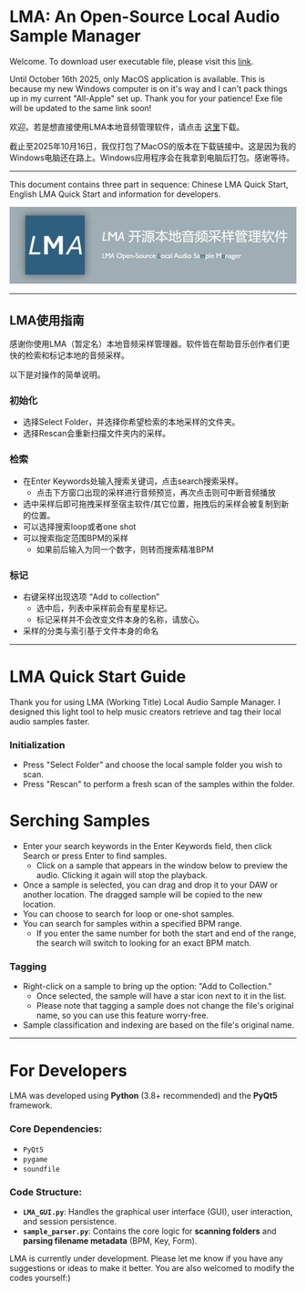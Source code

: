 # LMA: An Open-Source Local Audio Sample Manager

Welcome. To download user executable file, please visit this [link](https://drive.google.com/drive/folders/1wAJiHze-FrULG5ajX_6uIGnapykya_nW?usp=drive_link).

Until October 16th 2025, only MacOS application is available. This is because my new Windows computer is on it's way and I can't pack things up in my current "All-Apple" set up. Thank you for your patience! Exe file will be updated to the same link soon!

欢迎。若是想直接使用LMA本地音频管理软件，请点击 [这里](https://drive.google.com/drive/folders/1wAJiHze-FrULG5ajX_6uIGnapykya_nW?usp=drive_link)下载。

截止至2025年10月16日，我仅打包了MacOS的版本在下载链接中。这是因为我的Windows电脑还在路上。Windows应用程序会在我拿到电脑后打包。感谢等待。

---

This document contains three part in sequence: Chinese LMA Quick Start, English LMA Quick Start and information for developers.

![](/images/LMA_promo.png)

---

## LMA使用指南

感谢你使用LMA（暂定名）本地音频采样管理器。软件皆在帮助音乐创作者们更快的检索和标记本地的音频采样。

以下是对操作的简单说明。

### 初始化
- 选择Select Folder，并选择你希望检索的本地采样的文件夹。
- 选择Rescan会重新扫描文件夹内的采样。

### 检索
- 在Enter Keywords处输入搜索关键词，点击search搜索采样。
  - 点击下方窗口出现的采样进行音频预览，再次点击则可中断音频播放
- 选中采样后即可拖拽采样至宿主软件/其它位置，拖拽后的采样会被复制到新的位置。
- 可以选择搜索loop或者one shot
- 可以搜索指定范围BPM的采样
  - 如果前后输入为同一个数字，则转而搜索精准BPM

### 标记
  - 右键采样出现选项 “Add to collection”
    - 选中后，列表中采样前会有星星标记。
    - 标记采样并不会改变文件本身的名称，请放心。
- 采样的分类与索引基于文件本身的命名

---

# LMA Quick Start Guide

Thank you for using LMA (Working Title) Local Audio Sample Manager. I designed this light tool to help music creators retrieve and tag their local audio samples faster.

### Initialization

* Press "Select Folder" and choose the local sample folder you wish to scan.
* Press "Rescan" to perform a fresh scan of the samples within the folder.

# Serching Samples

* Enter your search keywords in the Enter Keywords field, then click Search or press Enter to find samples.
  * Click on a sample that appears in the window below to preview the audio. Clicking it again will stop the playback.
* Once a sample is selected, you can drag and drop it to your DAW or another location. The dragged sample will be copied to the new location.
* You can choose to search for loop or one-shot samples.
* You can search for samples within a specified BPM range.
  * If you enter the same number for both the start and end of the range, the search will switch to looking for an exact BPM match.

### Tagging
* Right-click on a sample to bring up the option: "Add to Collection."
  * Once selected, the sample will have a star icon next to it in the list.
  * Please note that tagging a sample does not change the file's original name, so you can use this feature worry-free.
* Sample classification and indexing are based on the file's original name.

---

# For Developers

LMA was developed using **Python** (3.8+ recommended) and the **PyQt5** framework.

### Core Dependencies:
* `PyQt5`
* `pygame`
* `soundfile`

### Code Structure:
* **`LMA_GUI.py`**: Handles the graphical user interface (GUI), user interaction, and session persistence.
* **`sample_parser.py`**: Contains the core logic for **scanning folders** and **parsing filename metadata** (BPM, Key, Form).

LMA is currently under development. Please let me know if you have any suggestions or ideas to make it better. You are also welcomed to modify the codes yourself:)